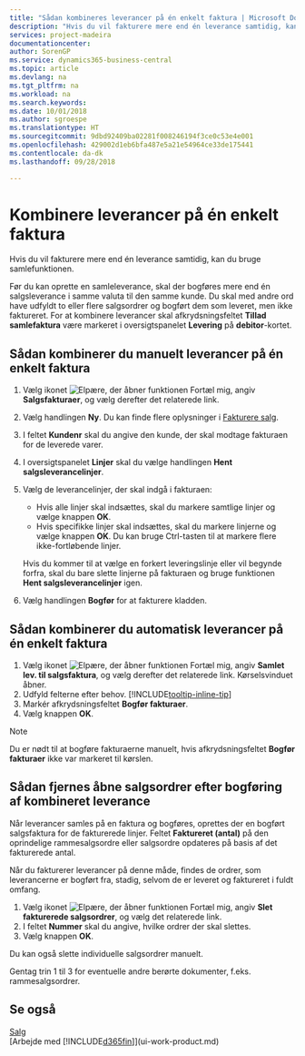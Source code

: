 ```yaml
---
title: "Sådan kombineres leverancer på én enkelt faktura | Microsoft Docs"
description: "Hvis du vil fakturere mere end én leverance samtidig, kan du bruge samlefunktionen."
services: project-madeira
documentationcenter: 
author: SorenGP
ms.service: dynamics365-business-central
ms.topic: article
ms.devlang: na
ms.tgt_pltfrm: na
ms.workload: na
ms.search.keywords: 
ms.date: 10/01/2018
ms.author: sgroespe
ms.translationtype: HT
ms.sourcegitcommit: 9dbd92409ba02281f008246194f3ce0c53e4e001
ms.openlocfilehash: 429002d1eb6bfa487e5a21e54964ce33de175441
ms.contentlocale: da-dk
ms.lasthandoff: 09/28/2018

---
```

# <a name="combine-shipments-on-a-single-invoice"></a>Kombinere leverancer på én enkelt faktura
Hvis du vil fakturere mere end én leverance samtidig, kan du bruge samlefunktionen.  

 Før du kan oprette en samleleverance, skal der bogføres mere end én salgsleverance i samme valuta til den samme kunde. Du skal med andre ord have udfyldt to eller flere salgsordrer og bogført dem som leveret, men ikke faktureret. For at kombinere leverancer skal afkrydsningsfeltet **Tillad samlefaktura** være markeret i oversigtspanelet **Levering** på **debitor**-kortet.  

## <a name="to-manually-combine-shipments-on-a-single-invoice"></a>Sådan kombinerer du manuelt leverancer på én enkelt faktura  
1. Vælg ikonet ![Elpære, der åbner funktionen Fortæl mig](media/ui-search/search_small.png "Fortæl mig, hvad du vil foretage dig"), angiv **Salgsfakturaer**, og vælg derefter det relaterede link.  
2. Vælg handlingen **Ny**. Du kan finde flere oplysninger i [Fakturere salg](sales-how-invoice-sales.md).
3. I feltet **Kundenr** skal du angive den kunde, der skal modtage fakturaen for de leverede varer.  
4. I oversigtspanelet **Linjer** skal du vælge handlingen **Hent salgsleverancelinjer**.  
5. Vælg de leverancelinjer, der skal indgå i fakturaen:  

    - Hvis alle linjer skal indsættes, skal du markere samtlige linjer og vælge knappen **OK**.  
    - Hvis specifikke linjer skal indsættes, skal du markere linjerne og vælge knappen **OK**. Du kan bruge Ctrl-tasten til at markere flere ikke-fortløbende linjer.  

    Hvis du kommer til at vælge en forkert leveringslinje eller vil begynde forfra, skal du bare slette linjerne på fakturaen og bruge funktionen **Hent salgsleverancelinjer** igen.  
7. Vælg handlingen **Bogfør** for at fakturere kladden.  

## <a name="to-automatically-combine-shipments-on-a-single-invoice"></a>Sådan kombinerer du automatisk leverancer på én enkelt faktura  
1. Vælg ikonet ![Elpære, der åbner funktionen Fortæl mig](media/ui-search/search_small.png "Fortæl mig, hvad du vil foretage dig"), angiv **Samlet lev. til salgsfaktura**, og vælg derefter det relaterede link. Kørselsvinduet åbner.  
2. Udfyld felterne efter behov. [!INCLUDE[tooltip-inline-tip](includes/tooltip-inline-tip_md.md)]
3. Markér afkrydsningsfeltet **Bogfør fakturaer**.  
4.  Vælg knappen **OK**.  

> [!NOTE]  
>  Du er nødt til at bogføre fakturaerne manuelt, hvis afkrydsningsfeltet **Bogfør fakturaer** ikke var markeret til kørslen.  

## <a name="to-remove-open-sales-orders-after-combined-shipment-posting"></a>Sådan fjernes åbne salgsordrer efter bogføring af kombineret leverance 
Når leverancer samles på en faktura og bogføres, oprettes der en bogført salgsfaktura for de fakturerede linjer. Feltet **Faktureret (antal)** på den oprindelige rammesalgsordre eller salgsordre opdateres på basis af det fakturerede antal.  

Når du fakturerer leverancer på denne måde, findes de ordrer, som leverancerne er bogført fra, stadig, selvom de er leveret og faktureret i fuldt omfang.   

1. Vælg ikonet ![Elpære, der åbner funktionen Fortæl mig](media/ui-search/search_small.png "Fortæl mig, hvad du vil foretage dig"), angiv **Slet fakturerede salgsordrer**, og vælg det relaterede link.  
2. I feltet **Nummer** skal du angive, hvilke ordrer der skal slettes.  
3. Vælg knappen **OK**.  

Du kan også slette individuelle salgsordrer manuelt.  

Gentag trin 1 til 3 for eventuelle andre berørte dokumenter, f.eks. rammesalgsordrer.

## <a name="see-also"></a>Se også  
[Salg](sales-manage-sales.md)  
[Arbejde med [!INCLUDE[d365fin](includes/d365fin_md.md)]](ui-work-product.md)

